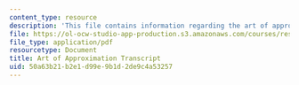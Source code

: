 ```yaml
---
content_type: resource
description: 'This file contains information regarding the art of approximation transcript. '
file: https://ol-ocw-studio-app-production.s3.amazonaws.com/courses/res-tll-004-stem-concept-videos-fall-2013/50a63b21b2e1d99e9b1d2de9c4a53257_MITRES_TLL-004F13_ArtofApp.pdf
file_type: application/pdf
resourcetype: Document
title: Art of Approximation Transcript
uid: 50a63b21-b2e1-d99e-9b1d-2de9c4a53257
---
```

